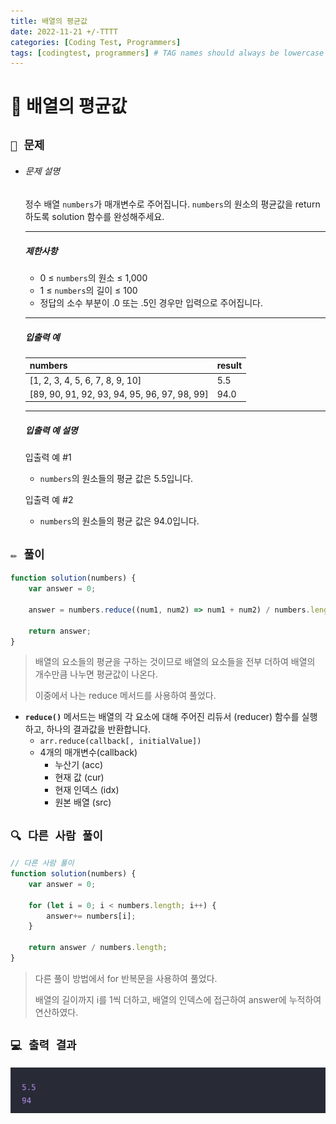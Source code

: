 ```yaml
---
title: 배열의 평균값
date: 2022-11-21 +/-TTTT
categories: [Coding Test, Programmers]
tags: [codingtest, programmers] # TAG names should always be lowercase
---
```


# 🔖  배열의 평균값

## `📌 문제`

- ###### 문제 설명

  정수 배열 `numbers`가 매개변수로 주어집니다. `numbers`의 원소의 평균값을 return하도록 solution 함수를 완성해주세요.

  ------

  ##### 제한사항

  - 0 ≤ `numbers`의 원소 ≤ 1,000
  - 1 ≤ `numbers`의 길이 ≤ 100
  - 정답의 소수 부분이 .0 또는 .5인 경우만 입력으로 주어집니다.

  ------

  ##### 입출력 예

  | numbers                                      | result |
  | -------------------------------------------- | ------ |
  | [1, 2, 3, 4, 5, 6, 7, 8, 9, 10]              | 5.5    |
  | [89, 90, 91, 92, 93, 94, 95, 96, 97, 98, 99] | 94.0   |

  ------

  ##### 입출력 예 설명

  입출력 예 #1

  - `numbers`의 원소들의 평균 값은 5.5입니다.

  입출력 예 #2

  - `numbers`의 원소들의 평균 값은 94.0입니다.



## `✏️ 풀이`

```javascript
function solution(numbers) {
    var answer = 0;
    
    answer = numbers.reduce((num1, num2) => num1 + num2) / numbers.length
  
    return answer;
}
```

> 배열의 요소들의 평균을 구하는 것이므로 배열의 요소들을 전부 더하여 배열의 개수만큼 나누면 평균값이 나온다.
>
> 이중에서 나는 reduce 메서드를 사용하여 풀었다. 

- **`reduce()`** 메서드는 배열의 각 요소에 대해 주어진 리듀서 (reducer) 함수를 실행하고, 하나의 결과값을 반환합니다.
  - `arr.reduce(callback[, initialValue])`
  - 4개의 매개변수(callback)
    - 누산기 (acc)
    - 현재 값 (cur)
    - 현재 인덱스 (idx)
    - 원본 배열 (src)



## `🔍 다른 사람 풀이`

```javascript
// 다른 사람 풀이
function solution(numbers) {
    var answer = 0;

    for (let i = 0; i < numbers.length; i++) {
        answer+= numbers[i];
    }

    return answer / numbers.length;
}
```

> 다른 풀이 방법에서 for 반복문을 사용하여 풀었다.
>
> 배열의 길이까지 i를 1씩 더하고, 배열의 인덱스에 접근하여 answer에 누적하여 연산하였다.



## `💻 출력 결과`

![image-20221121225004748](../../assets/img/postingImg/image-20221121225004748.png)